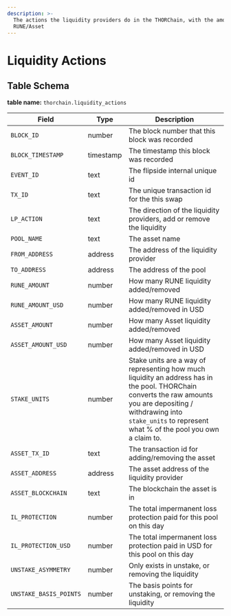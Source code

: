```yaml
---
description: >-
  The actions the liquidity providers do in the THORChain, with the amount in
  RUNE/Asset
---
```


# Liquidity Actions

## Table Schema <a href="#table-schema" id="table-schema"></a>

**table name:** `thorchain.liquidity_actions`

| Field                  | Type      | Description                                                                                                                                                                                                                     |
| ---------------------- | --------- | ------------------------------------------------------------------------------------------------------------------------------------------------------------------------------------------------------------------------------- |
| `BLOCK_ID`             | number    | The block number that this block was recorded                                                                                                                                                                                   |
| `BLOCK_TIMESTAMP`      | timestamp | The timestamp this block was recorded                                                                                                                                                                                           |
| `EVENT_ID`             | text      | The flipside internal unique id                                                                                                                                                                                                 |
| `TX_ID`                | text      | The unique transaction id for the this swap                                                                                                                                                                                     |
| `LP_ACTION`            | text      | The direction of the liquidity providers, add or remove the liquidity                                                                                                                                                           |
| `POOL_NAME`            | text      | The asset name                                                                                                                                                                                                                  |
| `FROM_ADDRESS`         | address   | The address of the liquidity provider                                                                                                                                                                                           |
| `TO_ADDRESS`           | address   | The address of the pool                                                                                                                                                                                                         |
| `RUNE_AMOUNT`          | number    | How many RUNE liquidity added/removed                                                                                                                                                                                           |
| `RUNE_AMOUNT_USD`      | number    | How many RUNE liquidity added/removed in USD                                                                                                                                                                                    |
| `ASSET_AMOUNT`         | number    | How many Asset liquidity added/removed                                                                                                                                                                                          |
| `ASSET_AMOUNT_USD`     | number    | How many Asset liquidity added/removed in USD                                                                                                                                                                                   |
| `STAKE_UNITS`          | number    | Stake units are a way of representing how much liquidity an address has in the pool. THORChain converts the raw amounts you are depositing / withdrawing into `stake_units` to represent what % of the pool you own a claim to. |
| `ASSET_TX_ID`          | text      | The transaction id for adding/removing the asset                                                                                                                                                                                |
| `ASSET_ADDRESS`        | address   | The asset address of the liquidity provider                                                                                                                                                                                     |
| `ASSET_BLOCKCHAIN`     | text      | The blockchain the asset is in                                                                                                                                                                                                  |
| `IL_PROTECTION`        | number    | The total impermanent loss protection paid for this pool on this day                                                                                                                                                            |
| `IL_PROTECTION_USD`    | number    | The total impermanent loss protection paid  in USD for this pool on this day                                                                                                                                                    |
| `UNSTAKE_ASYMMETRY`    | number    | Only exists in unstake, or removing the liquidity                                                                                                                                                                               |
| `UNSTAKE_BASIS_POINTS` | number    | The basis points for unstaking, or removing the liquidity                                                                                                                                                                       |

